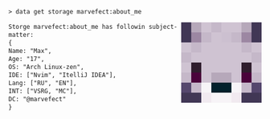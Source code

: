 ```mcfunction
> data get storage marvefect:about_me
```
<img align="right" src="https://github.com/Marvefect/Marvefect/blob/main/avatar.png?raw=true" alt="" width="160" />

```mcfunction
Storge marvefect:about_me has followin subject-matter:
{
Name: "Max",
Age: "17",
OS: "Arch Linux-zen",
IDE: ["Nvim", "ItelliJ IDEA"],
Lang: ["RU", "EN"],
INT: ["VSRG, "MC"],
DC: "@marvefect"
}
```
